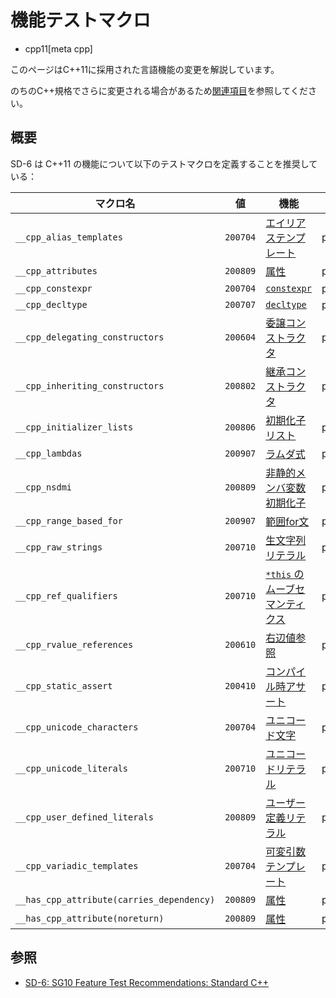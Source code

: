 # 機能テストマクロ
* cpp11[meta cpp]

<!-- start lang caution -->

このページはC++11に採用された言語機能の変更を解説しています。

のちのC++規格でさらに変更される場合があるため[関連項目](#relative-page)を参照してください。

<!-- last lang caution -->

## 概要

SD-6 は C++11 の機能について以下のテストマクロを定義することを推奨している：

| マクロ名 | 値 | 機能 | ヘッダ |
|----------|----|------|--------|
| `__cpp_alias_templates`                   | `200704` | [エイリアステンプレート](alias_templates.md)     | predefined |
| `__cpp_attributes`                        | `200809` | [属性](attributes.md)                            | predefined |
| `__cpp_constexpr`                         | `200704` | [`constexpr`](constexpr.md)                      | predefined |
| `__cpp_decltype`                          | `200707` | [`decltype`](decltype.md)                        | predefined |
| `__cpp_delegating_constructors`           | `200604` | [委譲コンストラクタ](delegating_constructors.md) | predefined |
| `__cpp_inheriting_constructors`           | `200802` | [継承コンストラクタ](inheriting_constructors.md) | predefined |
| `__cpp_initializer_lists`                 | `200806` | [初期化子リスト](initializer_lists.md)           | predefined |
| `__cpp_lambdas`                           | `200907` | [ラムダ式](lambda_expressions.md)                | predefined |
| `__cpp_nsdmi`                             | `200809` | [非静的メンバ変数初期化子](non_static_data_member_initializers.md) | predefined |
| `__cpp_range_based_for`                   | `200907` | [範囲for文](range_based_for.md)                  | predefined |
| `__cpp_raw_strings`                       | `200710` | [生文字列リテラル](raw_string_literals.md)       | predefined |
| `__cpp_ref_qualifiers`                    | `200710` | [`*this` のムーブセマンティクス](ref_qualifier_for_this.md) | predefined |
| `__cpp_rvalue_references`                 | `200610` | [右辺値参照](rvalue_ref_and_move_semantics.md)   | predefined |
| `__cpp_static_assert`                     | `200410` | [コンパイル時アサート](static_assert.md)         | predefined |
| `__cpp_unicode_characters`                | `200704` | [ユニコード文字](char16_32.md)                   | predefined |
| `__cpp_unicode_literals`                  | `200710` | [ユニコードリテラル](char16_32.md)               | predefined |
| `__cpp_user_defined_literals`             | `200809` | [ユーザー定義リテラル](user_defined_literals.md) | predefined |
| `__cpp_variadic_templates`                | `200704` | [可変引数テンプレート](variadic_templates.md)    | predefined |
| `__has_cpp_attribute(carries_dependency)` | `200809` | [属性](attributes.md#carries_dependency)         | predefined |
| `__has_cpp_attribute(noreturn)`           | `200809` | [属性](attributes.md#noreturn)                   | predefined |

## 参照
- [SD-6: SG10 Feature Test Recommendations: Standard C++](https://isocpp.org/std/standing-documents/sd-6-sg10-feature-test-recommendations#recs.cpp11)
